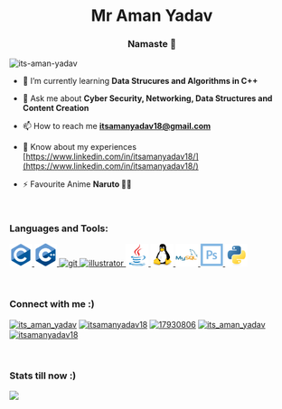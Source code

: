 <h1 align="center">Mr Aman Yadav</h1>
<h3 align="center">Namaste 🙏</h3>

<p align="left"> <img src="https://komarev.com/ghpvc/?username=its-aman-yadav&label=Profile%20views&color=0e75b6&style=flat" alt="its-aman-yadav" /> </p>

- 🌱 I’m currently learning **Data Strucures and Algorithms in C++**

- 💬 Ask me about **Cyber Security, Networking, Data Structures and Content Creation**

- 📫 How to reach me **itsamanyadav18@gmail.com**

- 📄 Know about my experiences [https://www.linkedin.com/in/itsamanyadav18/](https://www.linkedin.com/in/itsamanyadav18/)

- ⚡ Favourite Anime **Naruto 🐱‍👤**

<br>

<h3 align="left">Languages and Tools:</h3>
<p align="left"> <a href="https://www.cprogramming.com/" target="_blank" rel="noreferrer"> <img src="https://raw.githubusercontent.com/devicons/devicon/master/icons/c/c-original.svg" alt="c" width="40" height="40"/> </a> <a href="https://www.w3schools.com/cpp/" target="_blank" rel="noreferrer"> <img src="https://raw.githubusercontent.com/devicons/devicon/master/icons/cplusplus/cplusplus-original.svg" alt="cplusplus" width="40" height="40"/> </a> <a href="https://git-scm.com/" target="_blank" rel="noreferrer"> <img src="https://www.vectorlogo.zone/logos/git-scm/git-scm-icon.svg" alt="git" width="40" height="40"/> </a> <a href="https://www.adobe.com/in/products/illustrator.html" target="_blank" rel="noreferrer"> <img src="https://www.vectorlogo.zone/logos/adobe_illustrator/adobe_illustrator-icon.svg" alt="illustrator" width="40" height="40"/> </a> <a href="https://www.java.com" target="_blank" rel="noreferrer"> <img src="https://raw.githubusercontent.com/devicons/devicon/master/icons/java/java-original.svg" alt="java" width="40" height="40"/> </a> <a href="https://www.linux.org/" target="_blank" rel="noreferrer"> <img src="https://raw.githubusercontent.com/devicons/devicon/master/icons/linux/linux-original.svg" alt="linux" width="40" height="40"/> </a> <a href="https://www.mysql.com/" target="_blank" rel="noreferrer"> <img src="https://raw.githubusercontent.com/devicons/devicon/master/icons/mysql/mysql-original-wordmark.svg" alt="mysql" width="40" height="40"/> </a> <a href="https://www.photoshop.com/en" target="_blank" rel="noreferrer"> <img src="https://raw.githubusercontent.com/devicons/devicon/master/icons/photoshop/photoshop-line.svg" alt="photoshop" width="40" height="40"/> </a> <a href="https://www.python.org" target="_blank" rel="noreferrer"> <img src="https://raw.githubusercontent.com/devicons/devicon/master/icons/python/python-original.svg" alt="python" width="40" height="40"/> </a> </p>

<br>

<h3 align="left">Connect with me :)</h3>
<p align="left">
<a href="https://twitter.com/its_aman_yadav" target="blank"><img align="center" src="https://raw.githubusercontent.com/rahuldkjain/github-profile-readme-generator/master/src/images/icons/Social/twitter.svg" alt="its_aman_yadav" height="30" width="40" /></a>
<a href="https://linkedin.com/in/itsamanyadav18" target="blank"><img align="center" src="https://raw.githubusercontent.com/rahuldkjain/github-profile-readme-generator/master/src/images/icons/Social/linked-in-alt.svg" alt="itsamanyadav18" height="30" width="40" /></a>
<a href="https://stackoverflow.com/users/17930806" target="blank"><img align="center" src="https://raw.githubusercontent.com/rahuldkjain/github-profile-readme-generator/master/src/images/icons/Social/stack-overflow.svg" alt="17930806" height="30" width="40" /></a>
<a href="https://instagram.com/its_aman_yadav" target="blank"><img align="center" src="https://raw.githubusercontent.com/rahuldkjain/github-profile-readme-generator/master/src/images/icons/Social/instagram.svg" alt="its_aman_yadav" height="30" width="40" /></a>
<a href="https://www.hackerrank.com/itsamanyadav18" target="blank"><img align="center" src="https://raw.githubusercontent.com/rahuldkjain/github-profile-readme-generator/master/src/images/icons/Social/hackerrank.svg" alt="itsamanyadav18" height="30" width="40" /></a>
</p>



<br>
<h3 align="left">Stats till now :)</h3>
<p><img src="https://github-readme-streak-stats.herokuapp.com?user=its-aman-yadav&theme=jolly" width="700"></p>
